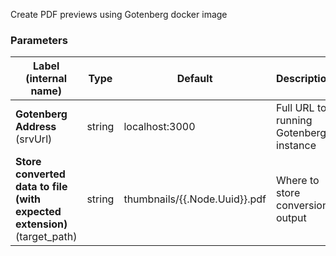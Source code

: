 
 Create PDF previews using Gotenberg docker image

### Parameters
|Label (internal name)|Type|Default|Description|
|---|---|---|---|
|**Gotenberg Address** (srvUrl)|string|localhost:3000|Full URL to running Gotenberg instance|
|**Store converted data to file (with expected extension)** (target_path)|string|thumbnails/{{.Node.Uuid}}.pdf|Where to store conversion output|





